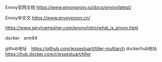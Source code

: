 Envoy官网文档
https://www.envoyproxy.io/docs/envoy/latest/

Envoy中文文
https://www.envoyproxy.cn/

https://www.servicemesher.com/envoy/intro/what_is_envoy.html

docker　arm64

github地址　https://github.com/jessestuart/tiller-multiarch
dockerhub地址　https://hub.docker.com/r/jessestuart/tiller
